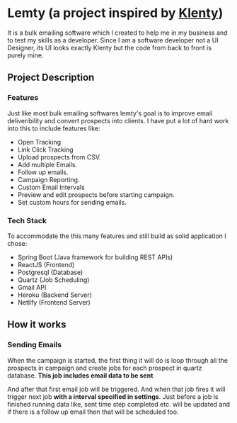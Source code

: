 # Lemty (a project inspired by [Klenty](https://www.klenty.com/))

It is a bulk emailing software which I created to help me in my business and to test my skills as a developer. Since I am a software developer not a UI Designer, its UI looks exactly Klenty but the code from back to front is purely mine.

## Project Description
### Features
Just like most bulk emailing softwares lemty's goal is to improve email deliveribility and convert prospects into clients. I have put a lot of hard work into this to include features like:

* Open Tracking
* Link Click Tracking
* Upload prospects from CSV.
* Add multiple Emails.
* Follow up emails.
* Campaign Reporting.
* Custom Email Intervals
* Preview and edit prospects before starting campaign.
* Set custom hours for sending emails.

### Tech Stack
To accommodate the this many features and still build as solid application I chose:
* Spring Boot (Java framework for building REST APIs)
* ReactJS (Frontend)
* Postgresql (Database)
* Quartz (Job Scheduling)
* Gmail API
* Heroku (Backend Server)
* Netlify (Frontend Server)

## How it works
### Sending Emails
When the campaign is started, the first thing it will do is loop through all the prospects in campaign and create jobs for each prospect in quartz database. __This job includes email data to be sent__

And after that first email job will be triggered. And when that job fires it will trigger next job __with a interval specified in settings__.
Just before a job is finished running data like, sent time step completed etc. will be updated and if there is a follow up email then that will be scheduled too.